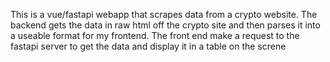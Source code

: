 This is a vue/fastapi webapp that scrapes data from a crypto website.
The backend gets the data in raw html off the crypto site and then parses it into a useable format for my frontend.
The front end make a request to the fastapi server to get the data and display it in a table on the screne